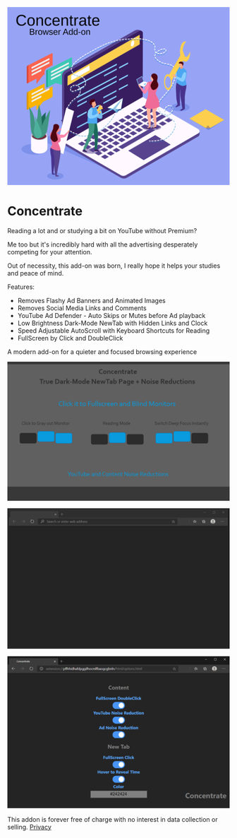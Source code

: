 ![Image](visuals/Concentrate.svg)

# Concentrate

Reading a lot and or studying a bit on YouTube without Premium?

Me too but it's incredibly hard with all the advertising desperately competing for your attention.

Out of necessity, this add-on was born, I really hope it helps your studies and peace of mind.

Features:

- Removes Flashy Ad Banners and Animated Images
- Removes Social Media Links and Comments
- YouTube Ad Defender - Auto Skips or Mutes before Ad playback
- Low Brightness Dark-Mode NewTab with Hidden Links and Clock
- Speed Adjustable AutoScroll with Keyboard Shortcuts for Reading
- FullScreen by Click and DoubleClick

A modern add-on for a quieter and focused browsing experience

![Image](visuals/Concentrate1280x800.png)

![Image](visuals/ConcentrateUI.gif)

![Image](visuals/Options.png)

This addon is forever free of charge with no interest in data collection or selling.
[Privacy](PRIVACY.TXT)
